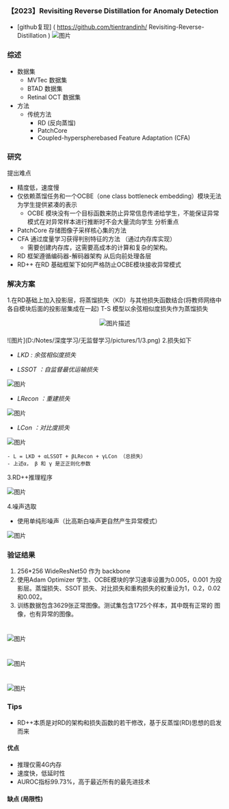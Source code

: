 ### **【2023】Revisiting Reverse Distillation for Anomaly Detection**

-  [github复现] ( https://github.com/tientrandinh/ Revisiting-Reverse-Distillation )
![图片](D:/Notes/深度学习/无监督学习/pictures/1/1.jpg)

### 综述 
- 数据集
  - MVTec 数据集
  - BTAD  数据集
  - Retinal OCT  数据集
- 方法
  - 传统方法
    - RD (反向蒸馏)
    - PatchCore  
    - Coupled-hyperspherebased Feature Adaptation (CFA)   
### 研究
提出难点
  - 精度低，速度慢
  - 仅依赖蒸馏任务和一个OCBE（one class bottleneck embedding）模块无法为学生提供紧凑的表示
    - OCBE 模块没有一个目标函数来防止异常信息传递给学生，不能保证异常模式在对异常样本进行推断时不会大量流向学生
分析重点
  - PatchCore   存储图像子采样核心集的方法
  - CFA 通过度量学习获得判别特征的方法 （通过内存库实现）
    - 需要创建内存库，这需要高成本的计算和复杂的架构。
  - RD 框架遵循编码器-解码器架构  从后向前处理各层
  - RD++ 在RD 基础框架下如何严格防止OCBE模块接收异常模式
### 解决方案
1.在RD基础上加入投影层，将蒸馏损失（KD）与其他损失函数结合(将教师网络中各自模块后面的投影层集成在一起)
        T-S 模型以余弦相似度损失作为蒸馏损失
<div style="display: flex; justify-content: center;">
    <img src="D:/Notes/深度学习/无监督学习/pictures/1/2.png" alt="图片描述" />
</div>
<div style="height: 20px;"></div>
![图片](D:/Notes/深度学习/无监督学习/pictures/1/3.png)
2.损失如下

  - *LKD : 余弦相似度损失*

  - *LSSOT ：自监督最优运输损失*

![图片](D:/Notes/深度学习/无监督学习/pictures/1/4.png)

  - *LRecon ：重建损失*

![图片](D:/Notes/深度学习/无监督学习/pictures/1/5.png)

  - *LCon ：对比度损失*

![图片](D:/Notes/深度学习/无监督学习/pictures/1/6.png)

    - L = LKD + αLSSOT + βLRecon + γLCon （总损失）
    - 上述α， β 和 γ 是正正则化参数
  3.RD++推理程序

![图片](D:/Notes/深度学习/无监督学习/pictures/1/7.png)

  4.噪声选取
  - 使用单纯形噪声（比高斯白噪声更自然产生异常模式）

![图片](D:/Notes/深度学习/无监督学习/pictures/1/8.png)
    
### 验证结果
1. 256*256  WideResNet50  作为 backbone  
2. 使用Adam Optimizer 学生、OCBE模块的学习速率设置为0.005，0.001 为投影层。蒸馏损失、SSOT 损失、对比损失和重构损失的权重设为1，0.2，0.02和0.002。
3. 训练数据包含3629张正常图像。测试集包含1725个样本，其中既有正常的 图像，也有异常的图像。
<div style="height: 10px;"></div>

![图片](D:/Notes/深度学习/无监督学习/pictures/1/9.png)

<div style="height: 10px;"></div>

![图片](D:/Notes/深度学习/无监督学习/pictures/1/10.png)

<div style="height: 10px;"></div>

![图片](D:/Notes/深度学习/无监督学习/pictures/1/11.png)

### Tips
  - RD++本质是对RD的架构和损失函数的若干修改，基于反蒸馏(RD)思想的启发而来
#### 优点
  - 推理仅需4G内存
  - 速度快，低延时性
  - AUROC指标99.73%，高于最近所有的最先进技术
#### 缺点  (局限性)